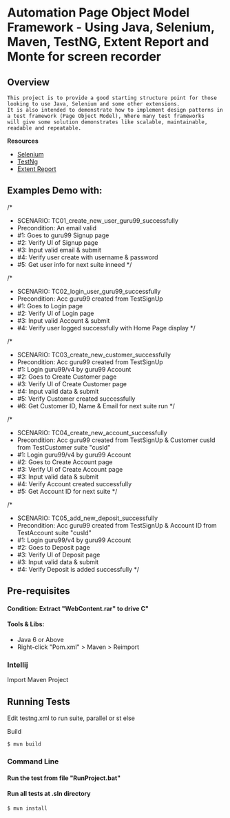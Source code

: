 # Automation Page Object Model Framework - Using Java, Selenium, Maven, TestNG, Extent Report and Monte for screen recorder
## Overview 

```
This project is to provide a good starting structure point for those looking to use Java, Selenium and some other extensions. 
It is also intended to demonstrate how to implement design patterns in a test framework (Page Object Model), Where many test frameworks 
will give some solution demonstrates like scalable, maintainable, readable and repeatable.
```

**Resources**
- [Selenium](http://www.seleniumhq.org/)
- [TestNg](https://testng.org) 
- [Extent Report](https://extentreports.com/) 

## Examples Demo with:

/*
 * SCENARIO: TC01_create_new_user_guru99_successfully
 * Precondition: An email valid
 * #1: Goes to guru99 Signup page
 * #2: Verify UI of Signup page
 * #3: Input valid email & submit
 * #4: Verify user create with username & password
 * #5: Get user info for next suite inneed
 */
 
/*
 * SCENARIO: TC02_login_user_guru99_successfully
 * Precondition: Acc guru99 created from TestSignUp
 * #1: Goes to Login page
 * #2: Verify UI of Login page
 * #3: Input valid Account & submit
 * #4: Verify user logged successfully with Home Page display
 */
 
 /*
 * SCENARIO: TC03_create_new_customer_successfully
 * Precondition: Acc guru99 created from TestSignUp
 * #1: Login guru99/v4 by guru99 Account
 * #2: Goes to Create Customer page
 * #3: Verify UI of Create Customer page
 * #4: Input valid data & submit
 * #5: Verify Customer created successfully
 * #6: Get Customer ID, Name & Email for next suite run
 */

/*
 * SCENARIO: TC04_create_new_account_successfully
 * Precondition: Acc guru99 created from TestSignUp & Customer cusId from TestCustomer suite "cusId"
 * #1: Login guru99/v4 by guru99 Account
 * #2: Goes to Create Account page
 * #3: Verify UI of Create Account page
 * #3: Input valid data & submit
 * #4: Verify Account created successfully
 * #5: Get Account ID for next suite
 */
 
 /*
 * SCENARIO: TC05_add_new_deposit_successfully
 * Precondition: Acc guru99 created from TestSignUp & Account ID from TestAccount suite "cusId"
 * #1: Login guru99/v4 by guru99 Account
 * #2: Goes to Deposit page
 * #3: Verify UI of Deposit page
 * #3: Input valid data & submit
 * #4: Verify Deposit is added successfully
 */

## Pre-requisites

#### Condition: Extract "WebContent.rar" to drive C"

#### Tools & Libs:

* Java 6 or Above
* Right-click "Pom.xml" > Maven > Reimport

### Intellij

Import Maven Project

## Running Tests

Edit testng.xml to run suite, parallel or st else

Build
```
$ mvn build
```

### Command Line

#### Run the test from file "RunProject.bat"

#### Run all tests at .sln directory
```
$ mvn install
```
